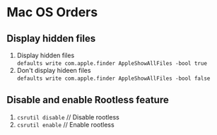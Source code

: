 # Mac OS Orders
## Display hidden files
1. Display hidden files  
` defaults write com.apple.finder AppleShowAllFiles -bool true `
2. Don't display hideen files  
` defaults write com.apple.finder AppleShowAllFiles -bool false `

## Disable and enable Rootless feature
1. ` csrutil disable `	// Disable rootless
2. ` csrutil enable `	// Enable rootless

